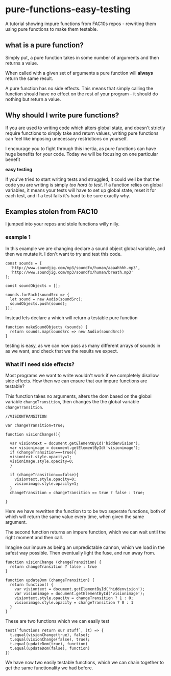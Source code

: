 # pure-functions-easy-testing
A tutorial showing impure functions from FAC10s repos - rewriting them using pure functions to make them testable.

## what is a pure function?
Simply put, a pure function takes in some number of arguments and then returns a value.

When called with a given set of arguments a pure function will __always__ return the same result.

A pure function has no side effects. This means that simply calling the function should have no effect on the rest of your program - it should do nothing but return a value.

## Why should I write pure functions?
If you are used to writing code which alters global state, and doesn't strictly require functions to simply take and return values, writing pure functions can feel like imposing unecessary restrictions on yourself.

I encourage you to fight through this inertia, as pure functions can have huge benefits for your code. Today we will be focusing on one particular benefit

**easy testing**

If you've tried to start writing tests and struggled, it could well be that the code you are writing is simply _too hard to test_. If a function relies on global variables, it means your tests will have to set up global state, reset it for each test, and if a test fails it's hard to be sure exactly why.

## Examples stolen from FAC10
I jumped into your repos and stole functions willy nilly.

### example 1

In this example we are changing declare a sound object global variable, and then we mutate it. I don't want to try and test this code.

```
const sounds = [
  'http://www.soundjig.com/mp3/soundfx/human/aaaahhhh.mp3',
  'http://www.soundjig.com/mp3/soundfx/human/breath.mp3'
];

const soundObjects = [];

sounds.forEach(soundSrc => {
  let sound = new Audio(soundSrc);
  soundObjects.push(sound);
});
```
Instead lets declare a which will return a testable pure function
```
function makeSoundObjects (sounds) {
  return sounds.map(soundSrc => new Audio(soundSrc))
}
```

testing is easy, as we can now pass as many different arrays of sounds in as we want, and check that we the results we expect.

### What if I need side effects?
Most programs we want to write wouldn't work if we completely disallow side effects. How then we can ensure that our impure functions are testable?

This function takes no arguments, alters the dom based on the global variable `changeTransition`, then changes the the global variable `changeTransition`.
```
//VISIONTRANSITION

var changeTransition=true;

function visionChange(){

  var visiontext = document.getElementById('hiddenvision');
  var visionimage = document.getElementById('visionimage');
  if (changeTransition===true){
  visiontext.style.opacity=1;
  visionimage.style.opacity=0;
  }

  if (changeTransition===false){
    visiontext.style.opacity=0;
    visionimage.style.opacity=1;
  }
  changeTransition = changeTransition == true ? false : true;

}
```
Here we have rewritten the function to to be two seperate functions, both of which will return the same value every time, when given the same argument.

The second function returns an impure function, which we can wait until the right moment and then call.

Imagine our impure as being an unpredictable cannon, which we load in the safest way possible. Then eventually light the fuse, and run away from.  
```
function visionChange (changeTransition) {
  return changeTransition ? false : true
}

function updateDom (changeTransition) {
  return function() {
    var visiontext = document.getElementById('hiddenvision');
    var visionimage = document.getElementById('visionimage');
    visiontext.style.opacity = changeTransition ? 1 : 0;
    visionimage.style.opacity = changeTransition ? 0 : 1
  }
}
```
These are two functions which we can easily test
```
test(`functions return our stuff`, (t) => {
  t.equal(visionChange(true), false);
  t.equal(visionChange(false), true);
  t.equal(updateDom(true), function)
  t.equal(updateDom(false), function)
})
```
We have now two easily testable functions, which we can chain together to get the same functionality we had before.
